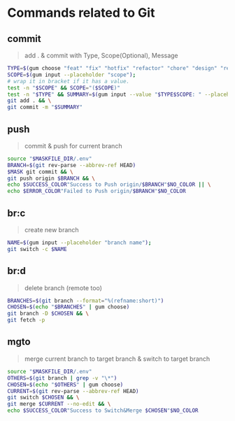 # Commands related to Git

## commit

> add . & commit with Type, Scope(Optional), Message

```sh
TYPE=$(gum choose "feat" "fix" "hotfix" "refactor" "chore" "design" "revert" "etc") && \
SCOPE=$(gum input --placeholder "scope");
# wrap it in bracket if it has a value.
test -n "$SCOPE" && SCOPE="($SCOPE)"
test -n "$TYPE" && SUMMARY=$(gum input --value "$TYPE$SCOPE: " --placeholder "commit message")
git add . && \
git commit -m "$SUMMARY"
```

## push

> commit & push for current branch

```sh
source "$MASKFILE_DIR/.env"
BRANCH=$(git rev-parse --abbrev-ref HEAD)
$MASK git commit && \
git push origin $BRANCH && \
echo $SUCCESS_COLOR"Success to Push origin/$BRANCH"$NO_COLOR || \
echo $ERROR_COLOR"Failed to Push origin/$BRANCH"$NO_COLOR
```

## br:c

> create new branch

```sh
NAME=$(gum input --placeholder "branch name");
git switch -c $NAME
```

## br:d

> delete branch (remote too)

```sh
BRANCHES=$(git branch --format="%(refname:short)")
CHOSEN=$(echo "$BRANCHES" | gum choose)
git branch -D $CHOSEN && \
git fetch -p
```

## mgto

> merge current branch to target branch & switch to target branch

```sh
source "$MASKFILE_DIR/.env"
OTHERS=$(git branch | grep -v "\*")
CHOSEN=$(echo "$OTHERS" | gum choose)
CURRENT=$(git rev-parse --abbrev-ref HEAD)
git switch $CHOSEN && \
git merge $CURRENT --no-edit && \
echo $SUCCESS_COLOR"Success to Switch&Merge $CHOSEN"$NO_COLOR
```
